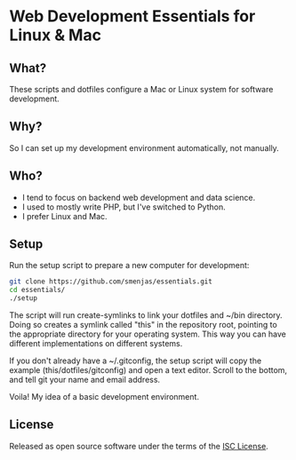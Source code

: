 # Web Development Essentials for Linux & Mac

## What?
These scripts and dotfiles configure a Mac or Linux system for software
development.

## Why?
So I can set up my development environment automatically, not manually.

## Who?
- I tend to focus on backend web development and data science.
- I used to mostly write PHP, but I've switched to Python.
- I prefer Linux and Mac.

## Setup
Run the setup script to prepare a new computer for development:
```sh
git clone https://github.com/smenjas/essentials.git
cd essentials/
./setup
```

The script will run create-symlinks to link your dotfiles and ~/bin directory.
Doing so creates a symlink called "this" in the repository root, pointing to
the appropriate directory for your operating system.  This way you can have
different implementations on different systems.

If you don't already have a ~/.gitconfig, the setup script will copy the
example (this/dotfiles/gitconfig) and open a text editor.  Scroll to the
bottom, and tell git your name and email address.

Voila!  My idea of a basic development environment.

## License
Released as open source software under the terms of the [ISC
License](https://en.wikipedia.org/wiki/ISC_license).
